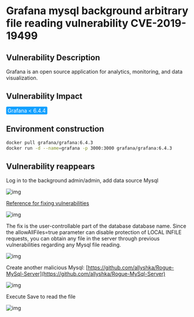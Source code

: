 # Grafana mysql background arbitrary file reading vulnerability CVE-2019-19499

## Vulnerability Description

Grafana is an open source application for analytics, monitoring, and data visualization. 

## Vulnerability Impact

<span style="background-color:rgb(18, 160, 255); padding: 2px 4px; border-radius: 3px; color: white;">Grafana < 6.4.4</span>

## Environment construction

```sh
docker pull grafana/grafana:6.4.3 
docker run -d --name=grafana -p 3000:3000 grafana/grafana:6.4.3 
```

## Vulnerability reappears

Log in to the background admin/admin, add data source Mysql

![img](https://raw.githubusercontent.com/PeiQi0/PeiQi-WIKI-Book/refs/heads/main/docs/.vuepress/../.vuepress/public/img/1651028841683-f01b58e6-4274-4074-82b6-0b4f05c87475.png)

[Reference for fixing vulnerabilities](https://github.com/grafana/grafana/pull/20192/files)

![img](https://raw.githubusercontent.com/PeiQi0/PeiQi-WIKI-Book/refs/heads/main/docs/.vuepress/../.vuepress/public/img/1651028825347-5151f68b-125c-4334-830e-4b4282df4b09.png)

The fix is ​​the user-controllable part of the database database name. Since the allowAllFiles=true parameter can disable protection of LOCAL INFILE requests, you can obtain any file in the server through previous vulnerabilities regarding any Mysql file reading.

![img](https://raw.githubusercontent.com/PeiQi0/PeiQi-WIKI-Book/refs/heads/main/docs/.vuepress/../.vuepress/public/img/1651029262386-e799b54d-5d9f-4d63-8a95-e74b729ba966.png)

Create another malicious Mysql: [https://github.com/allyshka/Rogue-MySql-Server](https://github.com/allyshka/Rogue-MySql-Server)

![img](https://raw.githubusercontent.com/PeiQi0/PeiQi-WIKI-Book/refs/heads/main/docs/.vuepress/../.vuepress/public/img/1651029326354-a2d6830f-8087-4c6f-a295-e94964b8877e.png)

Execute Save to read the file

![img](https://raw.githubusercontent.com/PeiQi0/PeiQi-WIKI-Book/refs/heads/main/docs/.vuepress/../.vuepress/public/img/1651029367812-9d8bcfc1-201d-4343-a1ca-fd97686cd3b9.png)